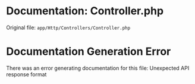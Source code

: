 # Documentation: Controller.php

Original file: `app/Http/Controllers/Controller.php`

# Documentation Generation Error

There was an error generating documentation for this file: Unexpected API response format
